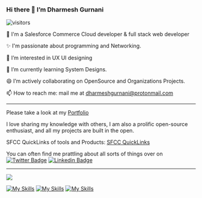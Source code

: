 ### Hi there 👋 I’m Dharmesh Gurnani

![visitors](https://visitor-badge.laobi.icu/badge?page_id=dharmeshgurnani.dharmeshgurnani)

🔭 I'm a Salesforce Commerce Cloud developer & full stack web developer

✨ I'm passionate about programming and Networking.

🤔 I’m interested in UX UI designing

🌱 I’m currently learning System Designs.

😄 I’m actively collaborating on OpenSource and Organizations Projects.

📫 How to reach me: mail me at dharmeshgurnani@protonmail.com

---

Please take a look at my [Portfolio](https://dharmeshgurnani.github.io/portfolio)

I love sharing my knowledge with others, I am also a prolific open-source enthusiast, and all my projects are built in the open.

SFCC QuickLinks of tools and Products: [SFCC QuickLinks ](https://dharmeshgurnani.github.io/sfcc?source=github)

You can often find me prattling about all sorts of things over on
[![Twitter Badge](https://img.shields.io/badge/-@dharmeshgurnani-1ca0f1?style=flat-square&labelColor=1ca0f1&logo=twitter&logoColor=white&link=https://twitter.com/dharmeshgurnani)](https://twitter.com/dharmeshgurnani)
[![Linkedin Badge](https://img.shields.io/badge/-dharmeshgurnani-blue?style=flat-square&logo=Linkedin&logoColor=white&link=https://www.linkedin.com/in/dharmeshgurnani/)](https://www.linkedin.com/in/dharmeshgurnani/)

---

<img src="http://github-profile-summary-cards.vercel.app/api/cards/profile-details?username=dharmeshgurnani&theme=transparent"/>

[![My Skills](https://skillicons.dev/icons?i=linux,cloudflare,aws,docker)](https://skillicons.dev)
[![My Skills](https://skillicons.dev/icons?i=figma,git,jenkins,md,vscode)](https://skillicons.dev)
[![My Skills](https://skillicons.dev/icons?i=html,css,scss,nodejs,react,graphql)](https://skillicons.dev)
